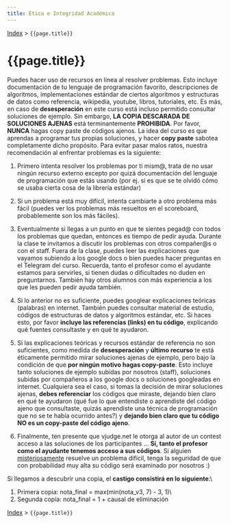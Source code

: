 ```yaml
---
title: Ética e Integridad Académica
---
```


[Index](../index) > ```{{page.title}}```

# {{page.title}}

Puedes hacer uso de recursos en línea al resolver problemas. Esto incluye documentación de tu lenguaje de programación favorito, descripciones de algoritmos, implementaciones estándar de ciertos algoritmos y estructuras de datos como referencia, wikipedia, youtube, libros, tutoriales, etc. Es más, en caso de **desesperación** en este curso está incluso permitido consultar soluciones de ejemplo. Sin embargo, **LA COPIA DESCARADA DE SOLUCIONES AJENAS** está terminantemente **PROHIBIDA**. Por favor, **NUNCA** hagas copy paste de códigos ajenos. La idea del curso es que aprendas a programar tus propias soluciones, y hacer **copy paste** sabotea completamente dicho propósito. Para evitar pasar malos ratos, nuestra recomendación al enfrentar problemas es la siguiente:

1. Primero intenta resolver los problemas por ti mism@, trata de no usar ningún recurso externo excepto por quizá documentación del lenguaje de programación que estás usando (por ej. si es que se te olvidó cómo se usaba cierta cosa de la librería estándar)

2. Si un problema está muy difícil, intenta cambiarte a otro problema más fácil (puedes ver los problemas más resueltos en el scoreboard, probablemente son los más fáciles).

3. Eventualmente si llegas a un punto en que te sientes pegad@ con todos los problemas que quedan, entonces es tiempo de pedir ayuda. Durante la clase te invitamos a discutir los problemas con otros compañer@s o con el staff. Fuera de la clase, puedes leer las explicaciones que vayamos subiendo a los google docs o bien puedes hacer preguntas en el Telegram del curso. Recuerda, tanto el profesor como el ayudante estamos para servirles, si tienen dudas o dificultades no duden en preguntarnos. También hay otros alumnos con más experiencia a los que les pueden pedir ayuda también.

4. Si lo anterior no es suficiente, puedes googlear explicaciones teóricas (palabras) en internet. También puedes consultar material de estudio, códigos de estructuras de datos y algoritmos estándar, etc. Si haces esto, por favor **incluye las referencias (links) en tu código**, explicando qué fuentes consultaste y en qué te ayudaron.

5. Si las explicaciones teóricas y recursos estándar de referencia no son suficientes, como medida de **desesperación** y **último recurso** te está éticamente permitido mirar soluciones ajenas de ejemplo, pero bajo la condición de que **por ningún motivo hagas copy-paste**. Esto incluye tanto soluciones de ejemplo subidas por nosotros (staff), soluciones subidas por compañeros a los google docs o soluciones googleadas en internet. Cualquiera sea el caso, si tomas la decisión de mirar soluciones ajenas, **debes referenciar** los códigos que miraste, dejando bien claro en qué te ayudaron (qué fue lo que entendiste o aprendiste del código ajeno que consultaste, quizás aprendiste una técnica de programación que no se te había ocurrido antes?) y **dejando bien claro que tu código NO es un copy-paste del código ajeno**.

6. Finalmente, ten presente que vjudge.net le otorga al autor de un contest acceso a las soluciones de los participantes ... **Sí, tanto el profesor como el ayudante tenemos acceso a sus códigos**. Si alguien [misteriosamente](https://youtu.be/HQoRXhS7vlU) resuelve un problema difícil, tenga la seguridad de que con probabilidad muy alta su código será examinado por nosotros :)

Si llegamos a descubrir una copia, el  **castigo consistirá en lo siguiente**:\\
1) Primera copia: nota_final = max(min(nota_v3, 7) - 3, 1)\\
2) Segunda copia: nota_final = 1 + causal de eliminación

[Index](../index) > ```{{page.title}}```
